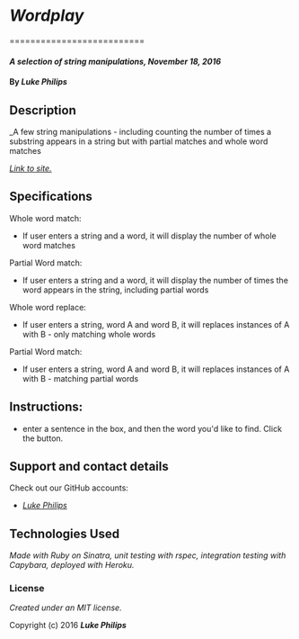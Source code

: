 # _Wordplay_
==========================

#### _A selection of string manipulations, November 18, 2016_

#### By _**Luke Philips**_

## Description

_A few string manipulations - including counting the number of times a substring appears in a string but with partial matches and whole word matches


_[Link to site.](https://fathomless-hollows-10242.herokuapp.com)_

## Specifications

Whole word match:
* If user enters a string and a word, it will display the number of whole word matches

Partial Word match:
* If user enters a string and a word, it will display the number of times the word appears in the string, including partial words

Whole word replace:
* If user enters a string, word A and word B, it will replaces instances of A with B - only matching whole words

Partial Word match:
* If user enters a string, word A and word B, it will replaces instances of A with B - matching partial words


## Instructions:

* enter a sentence in the box, and then the word you'd like to find. Click the button.
## Support and contact details

Check out our GitHub accounts:
* _[Luke Philips](https://github.com/lukeephilips)_

## Technologies Used

_Made with Ruby on Sinatra, unit testing with rspec, integration testing with Capybara, deployed with Heroku._

### License

*Created under an MIT license.*

Copyright (c) 2016 **_Luke Philips_**

